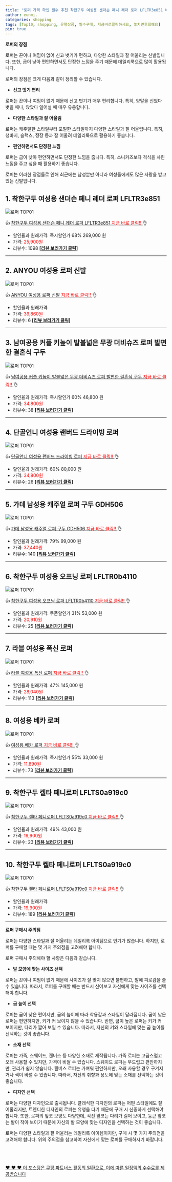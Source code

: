 ```yaml
---
title: "로퍼 가격 확인 필수 추천 착한구두 여성용 샌더슨 페니 레더 로퍼 LFLTR3e851 비교 장점 구매가이드"
author: eunmi.
categories: shopping
tags: [Top10, shopping, 유행상품, 필수구매, 지금바로클릭하세요, 놓치면후회해요]
pin: true
---
```

**로퍼의 장점**

로퍼는 끈이나 여밈이 없어 신고 벗기가 편하고, 다양한 스타일과 잘 어울리는 신발입니다. 또한, 굽이 낮아 편안하면서도 단정한 느낌을 주기 때문에 데일리룩으로 많이 활용됩니다.

로퍼의 장점은 크게 다음과 같이 정리할 수 있습니다.

* **신고 벗기 편리**

로퍼는 끈이나 여밈이 없기 때문에 신고 벗기가 매우 편리합니다. 특히, 양말을 신었다 벗을 때나, 앉았다 일어설 때 매우 유용합니다.

* **다양한 스타일과 잘 어울림**

로퍼는 캐주얼한 스타일부터 포멀한 스타일까지 다양한 스타일과 잘 어울립니다. 특히, 청바지, 슬랙스, 정장 등과 잘 어울려 데일리룩으로 활용하기 좋습니다.

* **편안하면서도 단정한 느낌**

로퍼는 굽이 낮아 편안하면서도 단정한 느낌을 줍니다. 특히, 스니커즈보다 격식을 차린 느낌을 주고 싶을 때 활용하기 좋습니다.

로퍼는 이러한 장점들로 인해 최근에는 남성뿐만 아니라 여성들에게도 많은 사랑을 받고 있는 신발입니다.

   

## 1. 착한구두 여성용 샌더슨 페니 레더 로퍼 LFLTR3e851

![로퍼 TOP01](https://thumbnail10.coupangcdn.com/thumbnails/remote/230x230ex/image/retail/images/111055149307548-9b716a78-fe02-43ba-b8f8-91df40f176be.jpg)


👍 [착한구두 여성용 샌더슨 페니 레더 로퍼 LFLTR3e851 <font color=red> 지금 바로 클릭!! </font> ](https://link.coupang.com/re/AFFSDP?lptag=AF3617701&subid=GithubCoopas&pageKey=6868009336&traceid=V0-153&itemId=16420793385&vendorItemId=83611697468) 👌 


- 할인율과 원래가격: 즉시할인가 68%  269,000   원
- 가격: <span style='color:red'>25,900원</span>
- 리뷰수: 1098  [**[리뷰 보러가기 클릭]**](https://link.coupang.com/re/AFFSDP?lptag=AF3617701&subid=GithubCoopas&pageKey=6868009336&traceid=V0-153&itemId=16420793385&vendorItemId=83611697468)

---


   

## 2. ANYOU 여성용 로퍼 신발

![로퍼 TOP01](https://thumbnail8.coupangcdn.com/thumbnails/remote/230x230ex/image/vendor_inventory/a9e7/fed8e15ce31fb751891a579ab078e89f5230d975ed8c1ca09b275536d349.jpeg)


👍 [ANYOU 여성용 로퍼 신발 <font color=red> 지금 바로 클릭!! </font> ](https://link.coupang.com/re/AFFSDP?lptag=AF3617701&subid=GithubCoopas&pageKey=7560621240&traceid=V0-153&itemId=19918015649&vendorItemId=87304902058) 👌 


- 할인율과 원래가격: 
- 가격: <span style='color:red'>39,860원</span>
- 리뷰수: 6  [**[리뷰 보러가기 클릭]**](https://link.coupang.com/re/AFFSDP?lptag=AF3617701&subid=GithubCoopas&pageKey=7560621240&traceid=V0-153&itemId=19918015649&vendorItemId=87304902058)

---


   

## 3. 남여공용 커플 키높이 발볼넓은 무광 더비슈즈 로퍼 발편한 결혼식 구두

![로퍼 TOP01](https://thumbnail7.coupangcdn.com/thumbnails/remote/230x230ex/image/vendor_inventory/9f43/3e323411a4a7216e7ddaf434c6270dfa9f55b05a73b04be83cf6f46a1ee5.jpg)


👍 [남여공용 커플 키높이 발볼넓은 무광 더비슈즈 로퍼 발편한 결혼식 구두 <font color=red> 지금 바로 클릭!! </font> ](https://link.coupang.com/re/AFFSDP?lptag=AF3617701&subid=GithubCoopas&pageKey=6718248103&traceid=V0-153&itemId=15618991731&vendorItemId=82836756264) 👌 


- 할인율과 원래가격: 즉시할인가 60%  46,800   원
- 가격: <span style='color:red'>34,800원</span>
- 리뷰수: 38  [**[리뷰 보러가기 클릭]**](https://link.coupang.com/re/AFFSDP?lptag=AF3617701&subid=GithubCoopas&pageKey=6718248103&traceid=V0-153&itemId=15618991731&vendorItemId=82836756264)

---


   

## 4. 단골언니 여성용 랜버드 드라이빙 로퍼

![로퍼 TOP01](https://thumbnail10.coupangcdn.com/thumbnails/remote/230x230ex/image/retail/images/554164597340313-3649c967-a771-4062-8169-82ca29b64f6d.jpg)


👍 [단골언니 여성용 랜버드 드라이빙 로퍼 <font color=red> 지금 바로 클릭!! </font> ](https://link.coupang.com/re/AFFSDP?lptag=AF3617701&subid=GithubCoopas&pageKey=6056146506&traceid=V0-153&itemId=13867535861&vendorItemId=81117448860) 👌 


- 할인율과 원래가격: 60%  80,000   원
- 가격: <span style='color:red'>34,800원</span>
- 리뷰수: 26  [**[리뷰 보러가기 클릭]**](https://link.coupang.com/re/AFFSDP?lptag=AF3617701&subid=GithubCoopas&pageKey=6056146506&traceid=V0-153&itemId=13867535861&vendorItemId=81117448860)

---


   

## 5. 가데 남성용 캐주얼 로퍼 구두 GDH506

![로퍼 TOP01](https://thumbnail6.coupangcdn.com/thumbnails/remote/230x230ex/image/retail/images/2021/07/06/17/8/077257a2-54cf-418d-9151-7136a7b6b559.jpg)


👍 [가데 남성용 캐주얼 로퍼 구두 GDH506 <font color=red> 지금 바로 클릭!! </font> ](https://link.coupang.com/re/AFFSDP?lptag=AF3617701&subid=GithubCoopas&pageKey=101994267&traceid=V0-153&itemId=9930558901&vendorItemId=77213815429) 👌 


- 할인율과 원래가격: 79%  99,000   원
- 가격: <span style='color:red'>37,440원</span>
- 리뷰수: 140  [**[리뷰 보러가기 클릭]**](https://link.coupang.com/re/AFFSDP?lptag=AF3617701&subid=GithubCoopas&pageKey=101994267&traceid=V0-153&itemId=9930558901&vendorItemId=77213815429)

---


   

## 6. 착한구두 여성용 오프닝 로퍼 LFLTR0b4110

![로퍼 TOP01](https://thumbnail7.coupangcdn.com/thumbnails/remote/230x230ex/image/retail/images/2019/10/10/14/0/46f3d189-9180-4b09-9148-8cf1c4339104.jpg)


👍 [착한구두 여성용 오프닝 로퍼 LFLTR0b4110 <font color=red> 지금 바로 클릭!! </font> ](https://link.coupang.com/re/AFFSDP?lptag=AF3617701&subid=GithubCoopas&pageKey=320253184&traceid=V0-153&itemId=646057020&vendorItemId=5430279197) 👌 


- 할인율과 원래가격: 쿠폰할인가 31%  53,000   원
- 가격: <span style='color:red'>20,910원</span>
- 리뷰수: 25  [**[리뷰 보러가기 클릭]**](https://link.coupang.com/re/AFFSDP?lptag=AF3617701&subid=GithubCoopas&pageKey=320253184&traceid=V0-153&itemId=646057020&vendorItemId=5430279197)

---


   

## 7. 라블 여성용 폭신 로퍼

![로퍼 TOP01](https://thumbnail7.coupangcdn.com/thumbnails/remote/230x230ex/image/retail/images/2020/02/13/11/6/43e1c5f8-805b-4ed9-89a7-72b86ed9a391.jpg)


👍 [라블 여성용 폭신 로퍼 <font color=red> 지금 바로 클릭!! </font> ](https://link.coupang.com/re/AFFSDP?lptag=AF3617701&subid=GithubCoopas&pageKey=1268826262&traceid=V0-153&itemId=2272693087&vendorItemId=70269893883) 👌 


- 할인율과 원래가격: 47%  145,000   원
- 가격: <span style='color:red'>28,040원</span>
- 리뷰수: 113  [**[리뷰 보러가기 클릭]**](https://link.coupang.com/re/AFFSDP?lptag=AF3617701&subid=GithubCoopas&pageKey=1268826262&traceid=V0-153&itemId=2272693087&vendorItemId=70269893883)

---


   

## 8. 여성용 베카 로퍼

![로퍼 TOP01](https://thumbnail7.coupangcdn.com/thumbnails/remote/230x230ex/image/rs_quotation_api/wzusnnoi/094e30d626174b8394aed81d2bb60cef.jpg)


👍 [여성용 베카 로퍼 <font color=red> 지금 바로 클릭!! </font> ](https://link.coupang.com/re/AFFSDP?lptag=AF3617701&subid=GithubCoopas&pageKey=6108000582&traceid=V0-153&itemId=11493013999&vendorItemId=78768294797) 👌 


- 할인율과 원래가격: 즉시할인가 55%  33,000   원
- 가격: <span style='color:red'>11,890원</span>
- 리뷰수: 73  [**[리뷰 보러가기 클릭]**](https://link.coupang.com/re/AFFSDP?lptag=AF3617701&subid=GithubCoopas&pageKey=6108000582&traceid=V0-153&itemId=11493013999&vendorItemId=78768294797)

---


   

## 9. 착한구두 켈타 페니로퍼 LFLTS0a919c0

![로퍼 TOP01](https://thumbnail7.coupangcdn.com/thumbnails/remote/230x230ex/image/retail/images/6432264774041272-df8a0d4b-039d-4731-bfb6-e645b5c7c6b5.jpg)


👍 [착한구두 켈타 페니로퍼 LFLTS0a919c0 <font color=red> 지금 바로 클릭!! </font> ](https://link.coupang.com/re/AFFSDP?lptag=AF3617701&subid=GithubCoopas&pageKey=285400333&traceid=V0-153&itemId=272685830&vendorItemId=5268203255) 👌 


- 할인율과 원래가격: 49%  43,000   원
- 가격: <span style='color:red'>19,900원</span>
- 리뷰수: 23  [**[리뷰 보러가기 클릭]**](https://link.coupang.com/re/AFFSDP?lptag=AF3617701&subid=GithubCoopas&pageKey=285400333&traceid=V0-153&itemId=272685830&vendorItemId=5268203255)

---


   

## 10. 착한구두 켈타 페니로퍼 LFLTS0a919c0

![로퍼 TOP01](https://thumbnail7.coupangcdn.com/thumbnails/remote/230x230ex/image/retail/images/6432264774041272-df8a0d4b-039d-4731-bfb6-e645b5c7c6b5.jpg)


👍 [착한구두 켈타 페니로퍼 LFLTS0a919c0 <font color=red> 지금 바로 클릭!! </font> ](https://link.coupang.com/re/AFFSDP?lptag=AF3617701&subid=GithubCoopas&pageKey=285400333&traceid=V0-153&itemId=272685830&vendorItemId=5268203255) 👌 


- 할인율과 원래가격: 
- 가격: <span style='color:red'>19,900원</span>
- 리뷰수: 189  [**[리뷰 보러가기 클릭]**](https://link.coupang.com/re/AFFSDP?lptag=AF3617701&subid=GithubCoopas&pageKey=285400333&traceid=V0-153&itemId=272685830&vendorItemId=5268203255)

---
**로퍼 구매시 주의점**

로퍼는 다양한 스타일과 잘 어울리는 데일리룩 아이템으로 인기가 많습니다. 하지만, 로퍼를 구매할 때는 몇 가지 주의점을 고려해야 합니다.

로퍼 구매시 주의해야 할 사항은 다음과 같습니다.

* **발 모양에 맞는 사이즈 선택**

로퍼는 끈이나 여밈이 없기 때문에 사이즈가 잘 맞지 않으면 불편하고, 발에 피로감을 줄 수 있습니다. 따라서, 로퍼를 구매할 때는 반드시 신어보고 자신에게 맞는 사이즈를 선택해야 합니다.

* **굽 높이 선택**

로퍼는 굽이 낮은 편이지만, 굽의 높이에 따라 착용감과 스타일이 달라집니다. 굽이 낮은 로퍼는 편안하지만, 키가 커 보이지 않을 수 있습니다. 반면, 굽이 높은 로퍼는 키가 커 보이지만, 다리가 짧아 보일 수 있습니다. 따라서, 자신의 키와 스타일에 맞는 굽 높이를 선택하는 것이 좋습니다.

* **소재 선택**

로퍼는 가죽, 스웨이드, 캔버스 등 다양한 소재로 제작됩니다. 가죽 로퍼는 고급스럽고 오래 사용할 수 있지만, 가격이 비쌀 수 있습니다. 스웨이드 로퍼는 부드럽고 편안하지만, 관리가 쉽지 않습니다. 캔버스 로퍼는 가벼워 편안하지만, 오래 사용할 경우 구겨지거나 색이 바랠 수 있습니다. 따라서, 자신의 취향과 용도에 맞는 소재를 선택하는 것이 좋습니다.

* **디자인 선택**

로퍼는 다양한 디자인으로 출시됩니다. 클래식한 디자인의 로퍼는 어떤 스타일에도 잘 어울리지만, 트렌디한 디자인의 로퍼는 유행을 타기 때문에 구매 시 신중하게 선택해야 합니다. 또한, 로퍼의 앞코 모양도 다양한데, 각진 앞코는 다리가 길어 보이고, 둥근 앞코는 발이 작아 보이기 때문에 자신의 발 모양에 맞는 디자인을 선택하는 것이 좋습니다.

로퍼는 다양한 스타일과 잘 어울리는 데일리룩 아이템이지만, 구매 시 몇 가지 주의점을 고려해야 합니다. 위의 주의점을 참고하여 자신에게 맞는 로퍼를 구매하시기 바랍니다.<br><br><br><br><br> [ ❤ ❤ ❤ 이 포스팅은 쿠팡 파트너스 활동의 일환으로, 이에 따른 일정액의 수수료를 제공받습니다](https://link.coupang.com/a/bcEFyh)